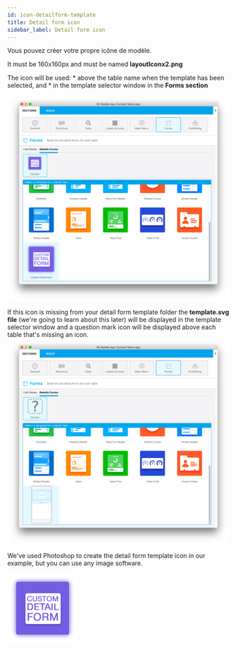```yaml
---
id: icon-detailform-template
title: Detail form icon
sidebar_label: Detail form icon
---
```

Vous pouvez créer votre propre icône de modèle.

It must be 160x160px and must be named **layoutIconx2.png**

The icon will be used: * above the table name when the template has been selected, and * in the template selector window in the **Forms section**

![Custom detailform template](assets/custom-detailform/custom-detailform-template.png)

If this icon is missing from your detail form template folder the **template.svg file** (we're going to learn about this later) will be displayed in the template selector window and a question mark icon will be displayed above each table that's missing an icon. ![Missing listform icon custom template](assets/custom-detailform/missing-detailform-icon-custom-template.png)

We've used Photoshop to create the detail form template icon in our example, but you can use any image software.

![Custom listform template icon](assets/custom-detailform/custom-detail-form-icon.png)